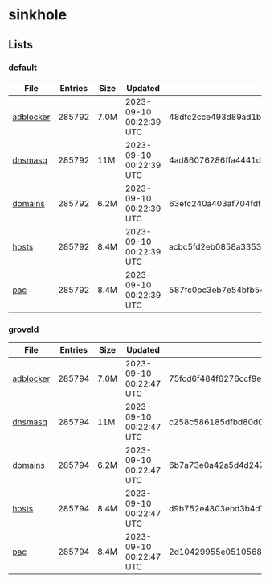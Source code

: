 # sinkhole

## Lists

### default

|File|Entries|Size|Updated|Hash|
|-|-|-|-|-|
|[adblocker](https://raw.githubusercontent.com/groveld/sinkhole/lists/default/adblocker.txt)|285792|7.0M|2023-09-10 00:22:39 UTC|48dfc2cce493d89ad1bc04262e315984e6f50f878ea399d7cdab216cc09903ad|
|[dnsmasq](https://raw.githubusercontent.com/groveld/sinkhole/lists/default/dnsmasq.txt)|285792|11M|2023-09-10 00:22:39 UTC|4ad86076286ffa4441d4ec93483e568ca8b9594f220ce34f09a6ab0ea375cc2c|
|[domains](https://raw.githubusercontent.com/groveld/sinkhole/lists/default/domains.txt)|285792|6.2M|2023-09-10 00:22:39 UTC|63efc240a403af704fdf89a366082746c22d91e71109de9605a3ede4b2744a6a|
|[hosts](https://raw.githubusercontent.com/groveld/sinkhole/lists/default/hosts.txt)|285792|8.4M|2023-09-10 00:22:39 UTC|acbc5fd2eb0858a3353ec8fbbd555606b2dc68d5e813f7b79b6c0a7f0f7b1747|
|[pac](https://raw.githubusercontent.com/groveld/sinkhole/lists/default/pac.txt)|285792|8.4M|2023-09-10 00:22:39 UTC|587fc0bc3eb7e54bfb54b292ecce1f8c321da22e82bc48425e2b7aac9d9f7384|

### groveld

|File|Entries|Size|Updated|Hash|
|-|-|-|-|-|
|[adblocker](https://raw.githubusercontent.com/groveld/sinkhole/lists/groveld/adblocker.txt)|285794|7.0M|2023-09-10 00:22:47 UTC|75fcd6f484f6276ccf9e7a84ade4c5a2f83d6b87429946d14ca2404c4f233095|
|[dnsmasq](https://raw.githubusercontent.com/groveld/sinkhole/lists/groveld/dnsmasq.txt)|285794|11M|2023-09-10 00:22:47 UTC|c258c586185dfbd80d08abb07662b45d366f9791217d1170d091810961ea1d3b|
|[domains](https://raw.githubusercontent.com/groveld/sinkhole/lists/groveld/domains.txt)|285794|6.2M|2023-09-10 00:22:47 UTC|6b7a73e0a42a5d4d247702eba6d328aa2da7dd49eeffe305e52f2f5a87bad97c|
|[hosts](https://raw.githubusercontent.com/groveld/sinkhole/lists/groveld/hosts.txt)|285794|8.4M|2023-09-10 00:22:47 UTC|d9b752e4803ebd3b4d709ee7ac52383c47db08f207efdef8bc0b004c953cd76c|
|[pac](https://raw.githubusercontent.com/groveld/sinkhole/lists/groveld/pac.txt)|285794|8.4M|2023-09-10 00:22:47 UTC|2d10429955e0510568719d33ae0bb719a39b68ab688da2920317dc39314836ea|
